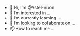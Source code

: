 - 👋 Hi, I’m @Astel-nixon
- 👀 I’m interested in ...
- 🌱 I’m currently learning ...
- 💞️ I’m looking to collaborate on ...
- 📫 How to reach me ...

<!---
Astel-nixon/Astel-nixon is a ✨ special ✨ repository because its `README.md` (this file) appears on your GitHub profile.
You can click the Preview link to take a look at your changes.
--->
